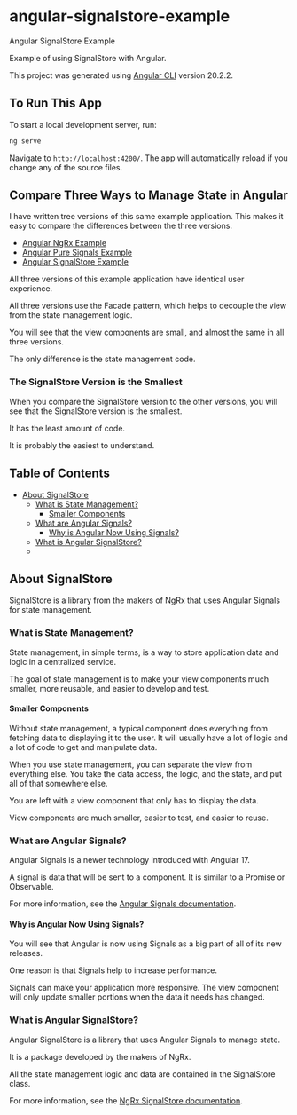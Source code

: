 # angular-signalstore-example

Angular SignalStore Example

Example of using SignalStore with Angular.

This project was generated using [Angular CLI](https://github.com/angular/angular-cli) version 20.2.2.

## To Run This App

To start a local development server, run:

```bash
ng serve
```

Navigate to `http://localhost:4200/`. The app will automatically reload if you change any of the source files.

## Compare Three Ways to Manage State in Angular

I have written tree versions of this same example application. This makes it easy to compare the differences between the three versions.

- [Angular NgRx Example](https://github.com/angularexample/angular-ngrx-example)
- [Angular Pure Signals Example](https://github.com/angularexample/angular-pure-signals-example)
- [Angular SignalStore Example](https://github.com/angularexample/angular-signalstore-example)

All three versions of this example application have identical user experience.

All three versions use the Facade pattern, which helps to decouple the view from the state management logic.

You will see that the view components are small, and almost the same in all three versions.

The only difference is the state management code.

### The SignalStore Version is the Smallest

When you compare the SignalStore version to the other versions, you will see that the SignalStore version is the smallest.

It has the least amount of code.

It is probably the easiest to understand.

## Table of Contents

- [About SignalStore](#about-signalstore)
  - [What is State Management?](#what-is-state-management)
    - [Smaller Components](#smaller-components) 
  - [What are Angular Signals?](#what-are-angular-signals)
    - [Why is Angular Now Using Signals?](#why-is-angular-now-using-signals)
  - [What is Angular SignalStore?](#what-is-angular-signalstore)
  - 

## About SignalStore

SignalStore is a library from the makers of NgRx that uses Angular Signals for state management.

### What is State Management?

State management, in simple terms, is a way to store application data and logic in a centralized service.

The goal of state management is to make your view components much smaller, more reusable, and easier to develop and test. 

#### Smaller Components

Without state management, a typical component does everything from fetching data to displaying it to the user.
It will usually have a lot of logic and a lot of code to get and manipulate data.

When you use state management, you can separate the view from everything else.
You take the data access, the logic, and the state, and put all of that somewhere else.

You are left with a view component that only has to display the data.

View components are much smaller, easier to test, and easier to reuse.

### What are Angular Signals?

Angular Signals is a newer technology introduced with Angular 17.

A signal is data that will be sent to a component. It is similar to a Promise or Observable.

For more information, see the [Angular Signals documentation](https://angular.dev/guide/signals).

#### Why is Angular Now Using Signals?

You will see that Angular is now using Signals as a big part of all of its new releases.

One reason is that Signals help to increase performance.

Signals can make your application more responsive.
The view component will only update smaller portions when the data it needs has changed.

### What is Angular SignalStore?

Angular SignalStore is a library that uses Angular Signals to manage state.

It is a package developed by the makers of NgRx.

All the state management logic and data are contained in the SignalStore class.

For more information, see the [NgRx SignalStore documentation](https://ngrx.io/guide/signals/signal-store).


